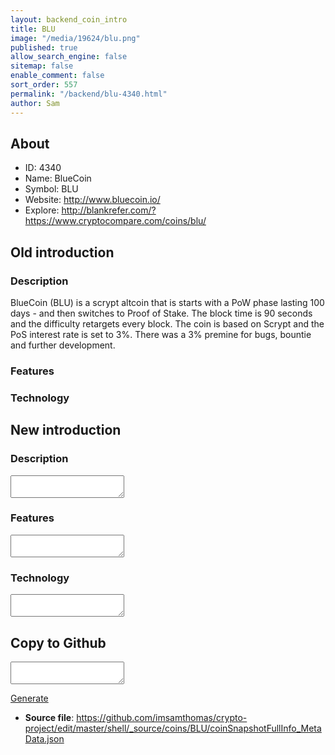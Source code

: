 ```yaml
---
layout: backend_coin_intro
title: BLU
image: "/media/19624/blu.png"
published: true
allow_search_engine: false
sitemap: false
enable_comment: false
sort_order: 557
permalink: "/backend/blu-4340.html"
author: Sam
---
```


## About

- ID: 4340
- Name: BlueCoin
- Symbol: BLU
- Website: http://www.bluecoin.io/
- Explore: http://blankrefer.com/?https://www.cryptocompare.com/coins/blu/


## Old introduction

### Description

<p>BlueCoin (BLU) is a scrypt altcoin that is starts with a PoW phase lasting 100 days - and then switches to Proof of Stake. The block time is 90 seconds and the difficulty retargets every block. The coin is based on Scrypt and the PoS interest rate is set to 3%. There was a 3% premine for bugs, bountie and further development.</p>

### Features


### Technology




## New introduction


### Description
<textarea id="meta_description" name="description"></textarea>

### Features
<textarea id="meta_features" name="features"></textarea>

### Technology
<textarea id="meta_technology" name="technology"></textarea>


## Copy to Github

<textarea id="coinsnapshotfullinfo_metadata"></textarea>

<a href="#gen" onclick="generateMetaDatJson()">Generate</a>

- **Source file**: <a href="https://github.com/imsamthomas/crypto-project/edit/master/shell/_source/coins/BLU/coinSnapshotFullInfo_MetaData.json">https://github.com/imsamthomas/crypto-project/edit/master/shell/_source/coins/BLU/coinSnapshotFullInfo_MetaData.json</a>

